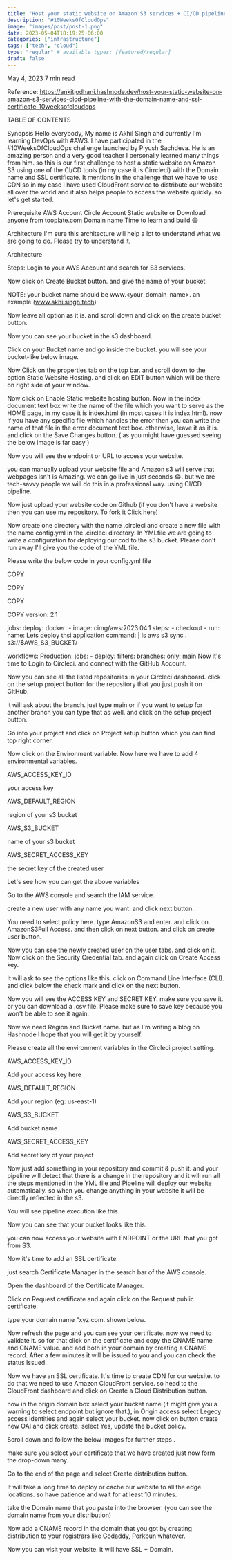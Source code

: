 ```yaml
---
title: "Host your static website on Amazon S3 services + CI/CD pipeline with the domain name and SSL certificate"
description: "#10WeeksOfCloudOps"
image: "images/post/post-1.png"
date: 2023-05-04T18:19:25+06:00
categories: ["infrastructure"]
tags: ["tech", "cloud"]
type: "regular" # available types: [featured/regular]
draft: false
---
```




May 4, 2023
7 min read

Reference:
https://ankitjodhani.hashnode.dev/host-your-static-website-on-amazon-s3-services-cicd-pipeline-with-the-domain-name-and-ssl-certificate-10weeksofcloudops

TABLE OF CONTENTS

Synopsis
Hello everybody, My name is Akhil Singh and currently I'm learning DevOps with #AWS. I have participated in the #10WeeksOfCloudOps challenge launched by Piyush Sachdeva. He is an amazing person and a very good teacher I personally learned many things from him. so this is our first challenge to host a static website on Amazon S3 using one of the CI/CD tools (in my case it is Cirrcleci) with the Domain name and SSL certificate. It mentions in the challenge that we have to use CDN so in my case I have used CloudFront service to distribute our website all over the world and it also helps people to access the website quickly. so let's get started.

Prerequisite
AWS Account
Circle Account
Static website or Download anyone from tooplate.com
Domain name
Time to learn and build 😄

Architecture
I'm sure this architecture will help a lot to understand what we are going to do. Please try to understand it.

Architecture

Steps:
Login to your AWS Account and search for S3 services.

Now click on Create Bucket button. and give the name of your bucket.

NOTE: your bucket name should be www.<your_domain_name>. an example (www.akhilsingh.tech)



Now leave all option as it is. and scroll down and click on the create bucket button.

Now you can see your bucket in the s3 dashboard.

Click on your Bucket name and go inside the bucket. you will see your bucket-like below image.



Now Click on the properties tab on the top bar. and scroll down to the option Static Website Hosting. and click on EDIT button which will be there on right side of your window.



Now click on Enable Static website hosting button. Now in the index document text box write the name of the file which you want to serve as the HOME page, in my case it is index.html (in most cases it is index.html). now if you have any specific file which handles the error then you can write the name of that file in the error document text box. otherwise, leave it as it is. and click on the Save Changes button. ( as you might have guessed seeing the below image is far easy )



Now you will see the endpoint or URL to access your website.



you can manually upload your website file and Amazon s3 will serve that webpages isn't is Amazing. we can go live in just seconds 😂. but we are tech-savvy people we will do this in a professional way. using CI/CD pipeline.

Now just upload your website code on Github (if you don't have a website then you can use my repository. To fork it Click here)

Now create one directory with the name .circleci and create a new file with the name config.yml in the .circleci directory. In YMLfile we are going to write a configuration for deploying our cod to the s3 bucket. Please don't run away I'll give you the code of the YML file.

Please write the below code in your config.yml file


COPY

COPY

COPY

COPY
version: 2.1

jobs:
  deploy:
    docker:
      - image: cimg/aws:2023.04.1
    steps:
      - checkout
      - run:
          name: Lets deploy thsi application
          command: |
            ls
            aws s3 sync . s3://$AWS_S3_BUCKET/

workflows:
  Production:
    jobs:
      - deploy:
          filters:
            branches:
              only: main
Now it's time to Login to Circleci. and connect with the GitHub Account.

Now you can see all the listed repositories in your Circleci dashboard. click on the setup project button for the repository that you just push it on GitHub.



it will ask about the branch. just type main or if you want to setup for another branch you can type that as well. and click on the setup project button.



Go into your project and click on Project setup button which you can find top right corner.



Now click on the Environment variable. Now here we have to add 4 environmental variables.

AWS_ACCESS_KEY_ID

your access key

AWS_DEFAULT_REGION

region of your s3 bucket

AWS_S3_BUCKET

name of your s3 bucket

AWS_SECRET_ACCESS_KEY

the secret key of the created user

Let's see how you can get the above variables

Go to the AWS console and search the IAM service.

create a new user with any name you want. and click next button.



You need to select policy here. type AmazonS3 and enter. and click on AmazonS3Full Access. and then click on next button. and click on create user button.



Now you can see the newly created user on the user tabs. and click on it. Now click on the Security Credential tab. and again click on Create Access key.



It will ask to see the options like this. click on Command Line Interface (CLI). and click below the check mark and click on the next button.



Now you will see the ACCESS KEY and SECRET KEY. make sure you save it. or you can download a .csv file. Please make sure to save key because you won't be able to see it again.



Now we need Region and Bucket name. but as I'm writing a blog on Hashnode I hope that you will get it by yourself.

Please create all the environment variables in the Circleci project setting.

AWS_ACCESS_KEY_ID

Add your access key here

AWS_DEFAULT_REGION

Add your region (eg: us-east-1)

AWS_S3_BUCKET

Add bucket name

AWS_SECRET_ACCESS_KEY

Add secret key of your project

Now just add something in your repository and commit & push it. and your pipeline will detect that there is a change in the repository and it will run all the steps mentioned in the YML file and Pipeline will deploy our website automatically. so when you change anything in your website it will be directly reflected in the s3.

You will see pipeline execution like this.



Now you can see that your bucket looks like this.



you can now access your website with ENDPOINT or the URL that you got from S3.

Now it's time to add an SSL certificate.

just search Certificate Manager in the search bar of the AWS console.

Open the dashboard of the Certificate Manager.

Click on Request certificate and again click on the Request public certificate.



type your domain name "xyz.com. shown below.



Now refresh the page and you can see your certificate. now we need to validate it. so for that click on the certificate and copy the CNAME name and CNAME value. and add both in your domain by creating a CNAME record. After a few minutes it will be issued to you and you can check the status Issued.





Now we have an SSL certificate. It's time to create CDN for our website. to do that we need to use Amazon CloudFront service. so head to the CloudFront dashboard and click on Create a Cloud Distribution button.



now in the origin domain box select your bucket name (it might give you a warning to select endpoint but ignore that.), in Origin access select Legecy access identities and again select your bucket. now click on button create new OAI and click create. select Yes, update the bucket policy.



Scroll down and follow the below images for further steps .



make sure you select your certificate that we have created just now form the drop-down many.



Go to the end of the page and select Create distribution button.

It will take a long time to deploy or cache our website to all the edge locations. so have patience and wait for at least 10 minutes.

take the Domain name that you paste into the browser. (you can see the domain name from your distribution)





Now add a CNAME record in the domain that you got by creating distribution to your registrars like Godaddy, Porkbun whatever.



Now you can visit your website. it will have SSL + Domain.
